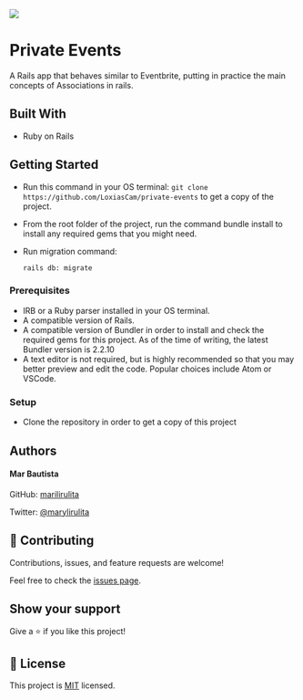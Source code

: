 ![](https://img.shields.io/badge/Microverse-blueviolet)

# Private Events
A Rails app that behaves similar to Eventbrite, putting in practice the main concepts of Associations in rails. 

## Built With

- Ruby on Rails


## Getting Started

- Run this command in your OS terminal: `git clone https://github.com/LoxiasCam/private-events` to get a copy of the project.
- From the root folder of the project, run the command bundle install to install any required gems that you might need.
- Run migration command: 

  ```
  rails db: migrate
  ```

### Prerequisites

* IRB or a Ruby parser installed in your OS terminal.
* A compatible version of Rails.
* A compatible version of Bundler in order to install and check the required gems for this project. As of the time of writing, the latest Bundler version is 2.2.10
* A text editor is not required, but is highly recommended so that you may better preview and edit the code. Popular choices include Atom or VSCode.

### Setup

* Clone the repository in order to get a copy of this project

## Authors

#### Mar Bautista
GitHub: [marilirulita](https://github.com/marilirulita)

Twitter: [@marylirulita](https://twitter.com/marylirulita)

## 🤝 Contributing

Contributions, issues, and feature requests are welcome!

Feel free to check the [issues page](https://github.com/LoxiasCam/private-events/issues).

## Show your support

Give a ⭐️ if you like this project!

## 📝 License

This project is [MIT](LICENSE) licensed.

